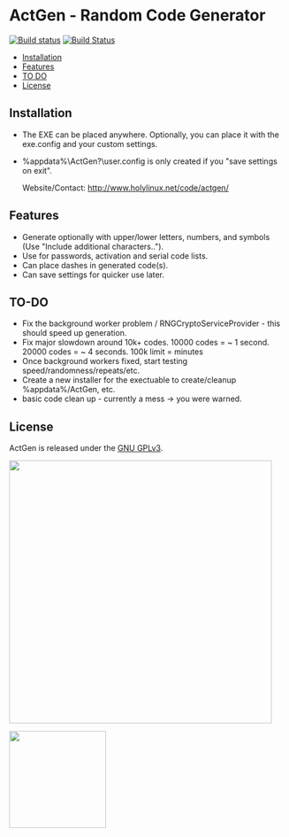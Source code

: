 ActGen - Random Code Generator 
==================

[![Build status][appveyor-icon]][appveyor-link]
[![Build Status][travis-icon]][travis-link]

<!-- [![Slack Status][slack-icon]][slack-link] -->

  - [Installation](#installation)
  - [Features](#features)
  - [TO DO](#to-do)
  - [License](#license)


## Installation

- The EXE can be placed anywhere. Optionally, you can place it with the exe.config and your custom settings.
- %appdata%\ActGen\?\user.config is only created if you "save settings on exit".

	Website/Contact: http://www.holylinux.net/code/actgen/

## Features

- Generate optionally with upper/lower letters, numbers, and symbols (Use "Include additional characters..").
- Use for passwords, activation and serial code lists.
- Can place dashes in generated code(s).
- Can save settings for quicker use later.

## TO-DO

- Fix the background worker problem / RNGCryptoServiceProvider - this should speed up generation.
- Fix major slowdown around 10k+ codes. 10000 codes = ~ 1 second. 20000 codes = ~ 4 seconds. 100k limit = minutes
- Once background workers fixed, start testing speed/randomness/repeats/etc.
- Create a new installer for the exectuable to create/cleanup %appdata%/ActGen, etc.
- basic code clean up - currently a mess -> you were warned.

## License

ActGen is released under the [GNU GPLv3](https://opensource.org/licenses/GPL-3.0).

<p><img src="http://i.imgur.com/u1G0wvD.png" width="475"></p>

<p><img src="https://assets-cdn.github.com/images/modules/logos_page/Octocat.png" width="175"></p>

[appveyor-icon]: https://ci.appveyor.com/project/bmatthewshea/actgen2?branch=master&svg=true

[appveyor-link]: https://ci.appveyor.com/project/bmatthewshea/actgen2

[travis-icon]: https://travis-ci.org/bmatthewshea/ActGen2.svg?branch=master

[travis-link]: https://travis-ci.org/bmatthewshea/ActGen2

<!-- [slack-link]: https://scn-talk.slack.com -->

<!-- [slack-icon]: https://scn-talk.slack.com/badge.svg -->

